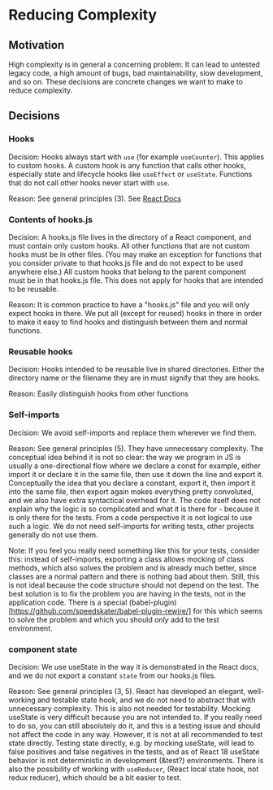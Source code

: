 # Reducing Complexity

## Motivation

High complexity is in general a concerning problem: It can lead to untested legacy code, a high amount of bugs, bad maintainability, slow development, and so on. These decisions are concrete changes we want to make to reduce complexity.

## Decisions

### Hooks

Decision: Hooks always start with `use` (for example `useCounter`). This applies to custom hooks. A custom hook is any function that calls other hooks, especially state and lifecycle hooks like `useEffect` or `useState`. Functions that do not call other hooks never start with `use`.

Reason: See general principles (3). See [React Docs](https://beta.reactjs.org/learn/reusing-logic-with-custom-hooks#hook-names-always-start-with-use)

### Contents of hooks.js

Decision: A hooks.js file lives in the directory of a React component, and must contain only custom hooks. All other functions that are not custom hooks must be in other files. (You may make an exception for functions that you consider private to that hooks.js file and do not expect to be used anywhere else.) All custom hooks that belong to the parent component must be in that hooks.js file. This does not apply for hooks that are intended to be reusable.

Reason: It is common practice to have a "hooks.js" file and you will only expect hooks in there. We put all (except for reused) hooks in there in order to make it easy to find hooks and distinguish between them and normal functions.

### Reusable hooks

Decision: Hooks intended to be reusable live in shared directories. Either the directory name or the filename they are in must signify that they are hooks.

Reason: Easily distinguish hooks from other functions

### Self-imports

Decision: We avoid self-imports and replace them wherever we find them.

Reason: See general principles (5). They have unnecessary complexity. The conceptual idea behind it is not so clear: the way we program in JS is usually a one-directional flow where we declare a const for example, either import it or declare it in the same file, then use it down the line and export it. Conceptually the idea that you declare a constant, export it, then import it into the same file, then export again makes everything pretty convoluted, and we also have extra syntactical overhead for it. The code itself does not explain why the logic is so complicated and what it is there for - because it is only there for the tests. From a code perspective it is not logical to use such a logic. We do not need self-imports for writing tests, other projects generally do not use them.

Note: If you feel you really need something like this for your tests, consider this: instead of self-imports, exporting a class allows mocking of class methods, which also solves the problem and is already much better, since classes are a normal pattern and there is nothing bad about them. Still, this is not ideal because the code structure should not depend on the test. The best solution is to fix the problem you are having in the tests, not in the application code. There is a special (babel-plugin)[https://github.com/speedskater/babel-plugin-rewire/] for this which seems to solve the problem and which you should *only* add to the test environment.

### component state

Decision: We use useState in the way it is demonstrated in the React docs, and we do not export a constant `state` from our hooks.js files.

Reason: See general principles (3, 5). React has developed an elegant, well-working and testable state hook, and we do not need to abstract that with unnecessary complexity. This is also not needed for testability. Mocking useState is very difficult because you are not intended to. If you really need to do so, you can still absolutely do it, and this is a testing issue and should not affect the code in any way. However, it is not at all recommended to test state directly. Testing state directly, e.g. by mocking useState, will lead to false positives and false negatives in the tests, and as of React 18 useState behavior is not deterministic in development (&test?) environments. There is also the possibility of working with `useReducer`, (React local state hook, not redux reducer), which should be a bit easier to test.
